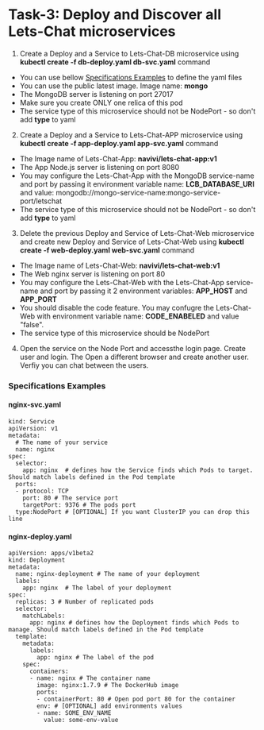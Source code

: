 # Task-3: Deploy and Discover all Lets-Chat microservices
1. Create a Deploy and a Service to Lets-Chat-DB microservice using **kubectl create -f db-deploy.yaml db-svc.yaml** command
  + You can use bellow [Specifications Examples](#specifications-examples) to define the yaml files
  + You can use the public latest image. Image name: **mongo**
  + The MongoDB server is listening on port 27017
  + Make sure you create ONLY one relica of this pod
  + The service type of this microservice should not be NodePort - so don't add **type** to yaml
2. Create a Deploy and a Service to Lets-Chat-APP microservice using **kubectl create -f app-deploy.yaml app-svc.yaml** command
  + The Image name of Lets-Chat-App: **navivi/lets-chat-app:v1**
  + The App Node.js server is listening on port 8080
  + You may configure the Lets-Chat-App with the MongoDB service-name and port by passing it environment variable name: **LCB_DATABASE_URI** and value: mongodb://mongo-service-name:mongo-service-port/letschat
  + The service type of this microservice should not be NodePort - so don't add **type** to yaml
3. Delete the previous Deploy and Service of Lets-Chat-Web microservice and create new Deploy and Service of Lets-Chat-Web using **kubectl create -f web-deploy.yaml web-svc.yaml** command
  + The Image name of Lets-Chat-Web:  **navivi/lets-chat-web:v1**
  + The Web nginx server is listening on port 80
  + You may configure the Lets-Chat-Web with the Lets-Chat-App service-name and port by passing it 2 environment variables: **APP_HOST** and **APP_PORT**
  + You should disable the code feature. You may confugre the Lets-Chat-Web with environment variable name: **CODE_ENABELED** and value "false".
  + The service type of this microservice should be NodePort
4. Open the service on the Node Port and accessthe login page. Create user and login. The Open a different browser and create another user. Verfiy you can chat between the users.
  
### Specifications Examples
#### nginx-svc.yaml
```
kind: Service
apiVersion: v1
metadata:
  # The name of your service
  name: nginx 
spec:
  selector:
    app: nginx  # defines how the Service finds which Pods to target. Should match labels defined in the Pod template
  ports:
  - protocol: TCP
    port: 80 # The service port
    targetPort: 9376 # The pods port
  type:NodePort # [OPTIONAL] If you want ClusterIP you can drop this line 
```
#### nginx-deploy.yaml
```
apiVersion: apps/v1beta2
kind: Deployment
metadata:
  name: nginx-deployment # The name of your deployment
  labels:
    app: nginx  # The label of your deployment
spec:
  replicas: 3 # Number of replicated pods
  selector:
    matchLabels:
      app: nginx # defines how the Deployment finds which Pods to manage. Should match labels defined in the Pod template
  template:
    metadata:
      labels:
        app: nginx # The label of the pod
    spec:
      containers:
      - name: nginx # The container name
        image: nginx:1.7.9 # The DockerHub image
        ports:
        - containerPort: 80 # Open pod port 80 for the container
        env: # [OPTIONAL] add environments values 
        - name: SOME_ENV_NAME
          value: some-env-value
```
